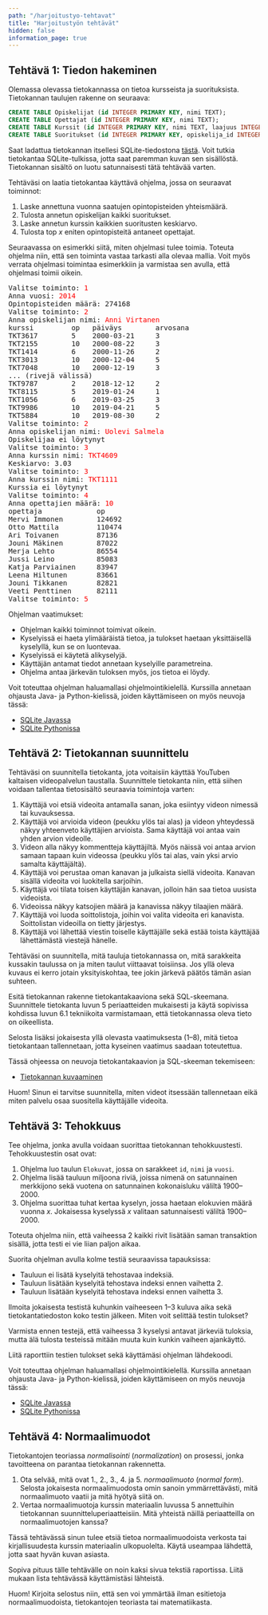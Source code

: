 ```yaml
---
path: "/harjoitustyo-tehtavat"
title: "Harjoitustyön tehtävät"
hidden: false
information_page: true
---
```


## Tehtävä 1: Tiedon hakeminen

Olemassa olevassa tietokannassa on tietoa kursseista ja suorituksista.
Tietokannan taulujen rakenne on seuraava:

```sql
CREATE TABLE Opiskelijat (id INTEGER PRIMARY KEY, nimi TEXT);
CREATE TABLE Opettajat (id INTEGER PRIMARY KEY, nimi TEXT);
CREATE TABLE Kurssit (id INTEGER PRIMARY KEY, nimi TEXT, laajuus INTEGER, opettaja_id INTEGER REFERENCES Opettajat);
CREATE TABLE Suoritukset (id INTEGER PRIMARY KEY, opiskelija_id INTEGER, kurssi_id INTEGER, arvosana INTEGER, paivays DATE);
```

Saat ladattua tietokannan itsellesi SQLite-tiedostona [tästä](https://cs.helsinki.fi/u/ahslaaks/kurssit.db).
Voit tutkia tietokantaa SQLite-tulkissa, jotta saat paremman kuvan sen sisällöstä.
Tietokannan sisältö on luotu satunnaisesti tätä tehtävää varten.

Tehtäväsi on laatia tietokantaa käyttävä ohjelma, jossa on seuraavat toiminnot:

1. Laske annettuna vuonna saatujen opintopisteiden yhteismäärä.
2. Tulosta annetun opiskelijan kaikki suoritukset.
3. Laske annetun kurssin kaikkien suoritusten keskiarvo.
4. Tulosta top _x_ eniten opintopisteitä antaneet opettajat.

Seuraavassa on esimerkki siitä, miten ohjelmasi tulee toimia.
Toteuta ohjelma niin, että sen toiminta vastaa tarkasti alla olevaa mallia.
Voit myös verrata ohjelmasi toimintaa esimerkkiin ja varmistaa sen avulla,
että ohjelmasi toimii oikein.

<sample-output>

<pre>
Valitse toiminto: <font color=red>1</font>
Anna vuosi: <font color=red>2014</font>
Opintopisteiden määrä: 274168
Valitse toiminto: <font color=red>2</font>
Anna opiskelijan nimi: <font color=red>Anni Virtanen</font>
kurssi         op   päiväys        arvosana
TKT3617        5    2000-03-21     3   
TKT2155        10   2000-08-22     3   
TKT1414        6    2000-11-26     2   
TKT3013        10   2000-12-04     5   
TKT7048        10   2000-12-19     3 
... (rivejä välissä)
TKT9787        2    2018-12-12     2   
TKT8115        5    2019-01-24     1   
TKT1056        6    2019-03-25     3   
TKT9986        10   2019-04-21     5   
TKT5884        10   2019-08-30     2  
Valitse toiminto: <font color=red>2</font>
Anna opiskelijan nimi: <font color=red>Uolevi Salmela</font>
Opiskelijaa ei löytynyt
Valitse toiminto: <font color=red>3</font>
Anna kurssin nimi: <font color=red>TKT4609</font>
Keskiarvo: 3.03
Valitse toiminto: <font color=red>3</font>
Anna kurssin nimi: <font color=red>TKT1111</font>
Kurssia ei löytynyt
Valitse toiminto: <font color=red>4</font>
Anna opettajien määrä: <font color=red>10</font>
opettaja             op  
Mervi Immonen        124692
Otto Mattila         110474
Ari Toivanen         87136
Jouni Mäkinen        87022
Merja Lehto          86554
Jussi Leino          85083
Katja Parviainen     83947
Leena Hiltunen       83661
Jouni Tikkanen       82821
Veeti Penttinen      82111
Valitse toiminto: <font color=red>5</font>
</pre>

</sample-output>

Ohjelman vaatimukset:

* Ohjelman kaikki toiminnot toimivat oikein.
* Kyselyissä ei haeta ylimääräistä tietoa, ja tulokset haetaan yksittäisellä
  kyselyllä, kun se on luontevaa.
* Kyselyissä ei käytetä alikyselyjä.
* Käyttäjän antamat tiedot annetaan kyselyille parametreina.
* Ohjelma antaa järkevän tuloksen myös, jos tietoa ei löydy.

Voit toteuttaa ohjelman haluamallasi ohjelmointikielellä.
Kurssilla annetaan ohjausta Java- ja Python-kielissä,
joiden käyttämiseen on myös neuvoja tässä:

* [SQLite Javassa](/sqlite-java)
* [SQLite Pythonissa](/sqlite-python)

## Tehtävä 2: Tietokannan suunnittelu

Tehtäväsi on suunnitella tietokanta, jota voitaisiin käyttää YouTuben kaltaisen
videopalvelun taustalla. Suunnittele tietokanta niin, että siihen voidaan tallentaa
tietosisältö seuraavia toimintoja varten:

1. Käyttäjä voi etsiä videoita antamalla sanan, joka esiintyy videon nimessä tai kuvauksessa.
2. Käyttäjä voi arvioida videon (peukku ylös tai alas) ja videon yhteydessä näkyy
   yhteenveto käyttäjien arvioista. Sama käyttäjä voi antaa vain yhden arvion videolle.
3. Videon alla näkyy kommentteja käyttäjiltä. Myös näissä voi antaa arvion samaan
   tapaan kuin videossa (peukku ylös tai alas, vain yksi arvio samalta käyttäjältä).
4. Käyttäjä voi perustaa oman kanavan ja julkaista siellä videoita. Kanavan sisällä
   videoita voi luokitella sarjoihin.
5. Käyttäjä voi tilata toisen käyttäjän kanavan, jolloin hän saa tietoa uusista videoista.
6. Videoissa näkyy katsojien määrä ja kanavissa näkyy tilaajien määrä.
7. Käyttäjä voi luoda soittolistoja, joihin voi valita videoita eri kanavista.
   Soittolistan videoilla on tietty järjestys.
8. Käyttäjä voi lähettää viestin toiselle käyttäjälle sekä estää toista käyttäjää
   lähettämästä viestejä hänelle.

Tehtäväsi on suunnitella, mitä tauluja tietokannassa on, mitä sarakkeita kussakin taulussa on
ja miten taulut viittaavat toisiinsa. Jos yllä oleva kuvaus ei kerro jotain yksityiskohtaa,
tee jokin järkevä päätös tämän asian suhteen.

Esitä tietokannan rakenne tietokantakaaviona sekä SQL-skeemana. Suunnittele tietokanta luvun
5 periaatteiden mukaisesti ja käytä sopivissa kohdissa luvun 6.1 tekniikoita
varmistamaan, että tietokannassa oleva tieto on oikeellista.

Selosta lisäksi jokaisesta yllä olevasta vaatimuksesta (1–8), mitä tietoa tietokantaan
tallennetaan, jotta kyseinen vaatimus saadaan toteutettua.

Tässä ohjeessa on neuvoja tietokantakaavion ja SQL-skeeman tekemiseen:

* [Tietokannan kuvaaminen](/tietokannan-kuvaaminen)

Huom! Sinun ei tarvitse suunnitella, miten videot itsessään tallennetaan eikä miten palvelu
osaa suositella käyttäjälle videoita.

## Tehtävä 3: Tehokkuus

Tee ohjelma, jonka avulla voidaan suorittaa tietokannan tehokkuustesti.
Tehokkuustestin osat ovat:

1. Ohjelma luo taulun `Elokuvat`, jossa on sarakkeet `id`, `nimi` ja `vuosi`.
2. Ohjelma lisää tauluun miljoona riviä, joissa nimenä on satunnainen merkkijono
   sekä vuotena on satunnainen kokonaisluku väliltä 1900–2000.
3. Ohjelma suorittaa tuhat kertaa kyselyn, jossa haetaan elokuvien määrä vuonna _x_.
   Jokaisessa kyselyssä _x_ valitaan satunnaisesti väliltä 1900–2000.

Toteuta ohjelma niin, että vaiheessa 2 kaikki rivit lisätään saman transaktion
sisällä, jotta testi ei vie liian paljon aikaa.

Suorita ohjelman avulla kolme testiä seuraavissa tapauksissa:

* Tauluun ei lisätä kyselyitä tehostavaa indeksiä.
* Tauluun lisätään kyselyitä tehostava indeksi ennen vaihetta 2.
* Tauluun lisätään kyselyitä tehostava indeksi ennen vaihetta 3.

Ilmoita jokaisesta testistä kuhunkin vaiheeseen 1–3 kuluva aika sekä
tietokantatiedoston koko testin jälkeen. Miten voit selittää testin tulokset?

Varmista ennen testejä, että vaiheessa 3 kyselysi antavat järkeviä tuloksia,
mutta älä tulosta testeissä mitään muuta kuin kunkin vaiheen ajankäyttö.

Liitä raporttiin testien tulokset sekä käyttämäsi ohjelman lähdekoodi.

Voit toteuttaa ohjelman haluamallasi ohjelmointikielellä.
Kurssilla annetaan ohjausta Java- ja Python-kielissä,
joiden käyttämiseen on myös neuvoja tässä:

* [SQLite Javassa](/sqlite-java)
* [SQLite Pythonissa](/sqlite-python)

## Tehtävä 4: Normaalimuodot

Tietokantojen teoriassa _normalisointi_ (_normalization_) on prosessi,
jonka tavoitteena on parantaa tietokannan rakennetta.

1. Ota selvää, mitä ovat 1., 2., 3., 4. ja 5. _normaalimuoto_ (_normal form_).
   Selosta jokaisesta normaalimuodosta omin sanoin ymmärrettävästi,
   mitä normaalimuoto vaatii ja mitä hyötyä siitä on.
2. Vertaa normaalimuotoja kurssin materiaalin luvussa 5 annettuihin
   tietokannan suunnitteluperiaatteisiin. Mitä yhteistä näillä periaatteilla
   on normaalimuotojen kanssa?

Tässä tehtävässä sinun tulee etsiä tietoa normaalimuodoista verkosta tai kirjallisuudesta
kurssin materiaalin ulkopuolelta. Käytä useampaa lähdettä, jotta saat hyvän kuvan asiasta.

Sopiva pituus tälle tehtävälle on noin kaksi sivua tekstiä raportissa.
Liitä mukaan lista tehtävässä käyttämistäsi lähteistä.

Huom! Kirjoita selostus niin, että sen voi ymmärtää ilman esitietoja
normaalimuodoista, tietokantojen teoriasta tai matematiikasta.
